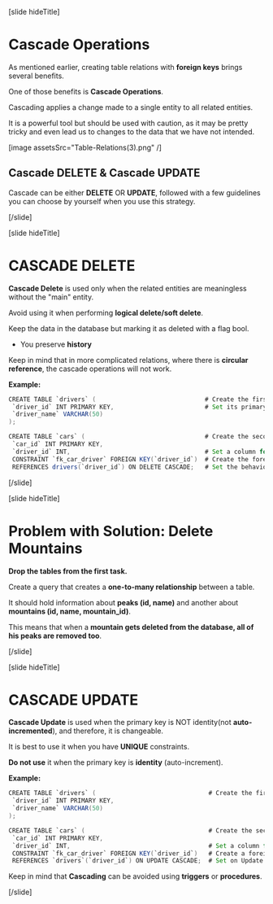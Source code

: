 [slide hideTitle]

# Cascade Operations

As mentioned earlier, creating table relations with **foreign keys** brings several benefits.

One of those benefits is **Cascade Operations**.

Cascading applies a change made to a single entity to all related entities.

It is a powerful tool but should be used with caution, as it may be pretty tricky and even lead us to changes to the data that we have not intended.

[image assetsSrc="Table-Relations(3).png" /]

## Cascade DELETE & Cascade UPDATE

Cascade can be either **DELETE** OR **UPDATE**, followed with a few guidelines you can choose by yourself when you use this strategy.

[/slide]

[slide hideTitle]

# CASCADE DELETE

**Cascade Delete** is used only when the related entities are meaningless without the "main" entity.

Avoid using it when performing **logical delete/soft delete**. 

Keep the data in the database but marking it as deleted with a flag bool.

- You preserve **history**

Keep in mind that in more complicated relations, where there is **circular reference**, the cascade operations will not work.

**Example:**

```java
CREATE TABLE `drivers` (                              # Create the first table
 `driver_id` INT PRIMARY KEY,                         # Set its primary key
 `driver_name` VARCHAR(50)
);

CREATE TABLE `cars` (                                 # Create the second table
 `car_id` INT PRIMARY KEY, 
 `driver_id` INT,                                     # Set a column for its foreign key
 CONSTRAINT `fk_car_driver` FOREIGN KEY(`driver_id`)  # Create the foreign key constraint
 REFERENCES drivers(`driver_id`) ON DELETE CASCADE;   # Set the behaviour on deletion.
```
[/slide]

[slide hideTitle]
# Problem with Solution: Delete Mountains

**Drop the tables from the first task.**

Create a query that creates a **one-to-many relationship** between a table. 

It should hold information about **peaks (id, name)** and another about **mountains (id, name, mountain_id)**.

This means that when a **mountain gets deleted from the database, all of his peaks are removed too**.

[/slide]

[slide hideTitle]

# CASCADE UPDATE

**Cascade Update** is used when the primary key is NOT identity(not **auto-incremented**), and therefore, it is changeable.

It is best to use it when you have **UNIQUE** constraints.

**Do not use** it when the primary key is **identity** (auto-increment).

**Example:**

```java
CREATE TABLE `drivers` (                               # Create the first table
 `driver_id` INT PRIMARY KEY,
 `driver_name` VARCHAR(50)
);

CREATE TABLE `cars` (                                  # Create the second table
 `car_id` INT PRIMARY KEY,
 `driver_id` INT,                                      # Set a column for its foreign key
 CONSTRAINT `fk_car_driver` FOREIGN KEY(`driver_id`)   # Create a foreign key constraint
 REFERENCES `drivers`(`driver_id`) ON UPDATE CASCADE;  # Set on Update behaviour
```

Keep in mind that **Cascading** can be avoided using **triggers** or **procedures**.

[/slide]

